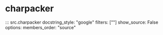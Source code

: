 # charpacker

::: src.charpacker
    docstring_style: "google"
    filters: [""]
    show_source: False
    options:
        members_order: "source"
    